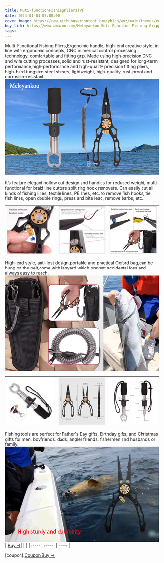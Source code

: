 ```yaml
---
title: Muti-functionFishingPliers(P)
date: 2024-01-01 05:00:00
cover_image: https://raw.githubusercontent.com/yhico/amz/main/themes/edinburgh/source/images/Muti-functionFishingPliers(P)/w1.jpg
buy_link: https://www.amazon.com/Meloyankoo-Muti-Function-Fishing-Gripper-Remover/dp/B0CQHFYX5R
tags:
---
```


Multi-Functional Fishing Pliers,Ergonomic handle, high-end creative style, in line with ergonomic concepts, CNC numerical control processing technology, comfortable and fitting grip.
Made using high-precision CNC and wire cutting processes, solid and rust-resistant, designed for long-term performance,high-performance and high-quality precision fitting pliers, high-hard tungsten steel shears, lightweight, high-quality, rust-proof and corrosion-resistant.
![avatar][p1]

It’s feature elegant hollow out design and handles for reduced weight, multi-functional for braid line cutters split ring hook removers.
Can easily cut all kinds of fishing lines, textile lines, PE lines, etc. to remove fish hooks, tie fish lines, open double rings, press and bite lead, remove barbs, etc.

|  ![avatar][p3] | ![avatar][p4] | ![avatar][p5] |
|  :----  | ----  | ----:  |

High-end style, anti-lost design,portable and practical Oxford bag,can be hung on the belt,come with lanyard which prevent accidental loss and always easy to reach.
![avatar][p6]

|  ![avatar][p7] | ![avatar][p8] | ![avatar][p9] |
|  :----  | ----  | ----:  |

Fishing tools are perfect for Father's Day gifts, Birthday gifts, and Christmas gifts for men, boyfriends, dads, angler friends, fishermen and husbands or family.
![avatar][p10]
| <a class="buy" href="https://www.amazon.com/Meloyankoo-Muti-Function-Fishing-Gripper-Remover/dp/B0CQHFYX5R" target="_blank"><span>Buy &#8594;</span></a>| | |
|  :----  | :----:  | ----:  |

[p1]:https://raw.githubusercontent.com/yhico/amz/main/themes/edinburgh/source/images/Muti-functionFishingPliers(P)/p1.jpg
[p2]:https://raw.githubusercontent.com/yhico/amz/main/themes/edinburgh/source/images/Muti-functionFishingPliers(P)/p2.jpg
[p3]:https://raw.githubusercontent.com/yhico/amz/main/themes/edinburgh/source/images/Muti-functionFishingPliers(P)/p3.jpg
[p4]:https://raw.githubusercontent.com/yhico/amz/main/themes/edinburgh/source/images/Muti-functionFishingPliers(P)/p4.jpg
[p5]:https://raw.githubusercontent.com/yhico/amz/main/themes/edinburgh/source/images/Muti-functionFishingPliers(P)/p5.jpg
[p6]:https://raw.githubusercontent.com/yhico/amz/main/themes/edinburgh/source/images/Muti-functionFishingPliers(P)/p6.jpg
[p7]:https://raw.githubusercontent.com/yhico/amz/main/themes/edinburgh/source/images/Muti-functionFishingPliers(P)/p7.jpg
[p8]:https://raw.githubusercontent.com/yhico/amz/main/themes/edinburgh/source/images/Muti-functionFishingPliers(P)/p8.jpg
[p9]:https://raw.githubusercontent.com/yhico/amz/main/themes/edinburgh/source/images/Muti-functionFishingPliers(P)/p9.jpg
[p10]:https://raw.githubusercontent.com/yhico/amz/main/themes/edinburgh/source/images/Muti-functionFishingPliers(P)/p10.jpg
[coupon]:<a class="buy" href="https://www.amazon.com/promotion/psp/A310KKEUM8UJ9H" target="_blank"><span>Coupon Buy &#8594;</span></a> 
